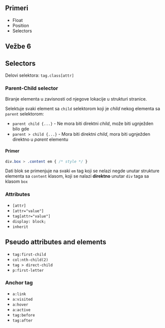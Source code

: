 ## Primeri

- Float
- Position
- Selectors

## Vežbe 6

## Selectors

Delovi selektora: `tag.class[attr]`

### Parent-Child selector

Biranje elementa u zavisnosti od njegove lokacije u strukturi stranice.

Selektuje svaki element sa `child` selektorom koji je _child_ nekog elementa sa `parent` selektorom:
- `parent child {...}` - Ne mora biti direktni _child_, može biti ugnježden bilo gde
- `parent > child {...}` - Mora biti direktni _child_, mora biti ugnježden direktno u _parent_ elementu

#### Primer
```css
div.box > .content em { /* style */ }
```
Dati blok se primenjuje na svaki `em` tag koji se nelazi negde unutar strukture elementa sa `content` klasom, koji se nalazi **direktno** unutar `div` taga sa klasom `box`

### Attributes

- `[attr]`
- `[attr="value"]`
- `tag[attr="value"]`
- `display: block;`
- `inherit`

## Pseudo attributes and elements
- `tag:first-child`
- `col:nth-child(2)`
- `tag > direct-child`
- `p:first-letter`

### Anchor tag
- `a:link`
- `a:visited`
- `a:hover`
- `a:active`
- `tag:before`
- `tag:after`